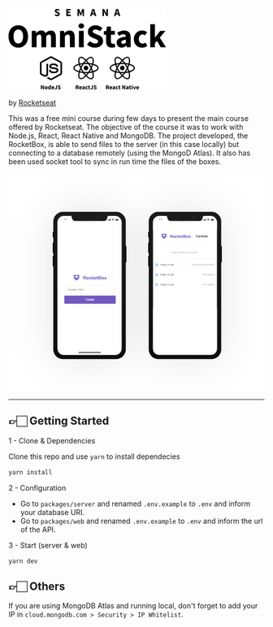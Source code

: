 ![alt ](semana.png)

by [Rocketseat](https://rocketseat.com.br/week-6)

This was a free mini course during few days to present the main course offered by Rocketseat. The objective of the course it was to work with Node.js, React, React Native and MongoDB. The project developed, the RocketBox, is able to send files to the server (in this case locally) but connecting to a database remotely (using the MongoD Atlas). It also has been used socket tool to sync in run time the files of the boxes.

![alt screens](screens.png)

---

## 👉🏻 Getting Started

1 - Clone & Dependencies

Clone this repo and use `yarn` to install dependecies

```bash
yarn install
```

2 - Configuration

- Go to `packages/server` and renamed `.env.example` to `.env` and inform your database URI.
- Go to `packages/web` and renamed `.env.example` to `.env` and inform the url of the API.

3 - Start (server & web)

```bash
yarn dev
```

## 👉🏻 Others

If you are using MongoDB Atlas and running local, don't forget to add your IP in `cloud.mongodb.com > Security > IP Whitelist`.
